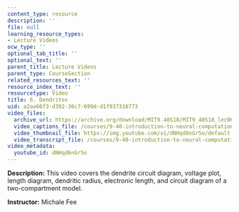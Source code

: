 ```yaml
---
content_type: resource
description: ''
file: null
learning_resource_types:
- Lecture Videos
ocw_type: ''
optional_tab_title: ''
optional_text: ''
parent_title: Lecture Videos
parent_type: CourseSection
related_resources_text: ''
resource_index_text: ''
resourcetype: Video
title: 6. Dendrites
uid: a2aa66f3-d392-36c7-699d-d1f937316773
video_files:
  archive_url: https://archive.org/download/MIT9.40S18/MIT9_40S18_lec06_300k.mp4
  video_captions_file: /courses/9-40-introduction-to-neural-computation-spring-2018/6c1b4ca3e3dc5cdd82f7ddb986fcccce_dNHqd6nGr5o.vtt
  video_thumbnail_file: https://img.youtube.com/vi/dNHqd6nGr5o/default.jpg
  video_transcript_file: /courses/9-40-introduction-to-neural-computation-spring-2018/a22fda794b7483cacac6c4f35ce06282_dNHqd6nGr5o.pdf
video_metadata:
  youtube_id: dNHqd6nGr5o
---
```


**Description:** This video covers the dendrite circuit diagram, voltage plot, length diagram, dendritic radius, electronic length, and circuit diagram of a two-compartment model.

**Instructor:** Michale Fee